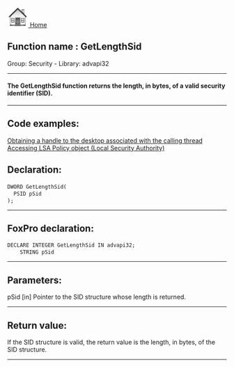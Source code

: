 [<img src="../../images/home.png"> Home ](https://github.com/VFPX/Win32API)  

## Function name : GetLengthSid
Group: Security - Library: advapi32    
***  


#### The GetLengthSid function returns the length, in bytes, of a valid security identifier (SID).
***  


## Code examples:
[Obtaining a handle to the desktop associated with the calling thread](../../samples/sample_239.md)  
[Accessing LSA Policy object (Local Security Authority)](../../samples/sample_427.md)  

## Declaration:
```foxpro  
DWORD GetLengthSid(
  PSID pSid
);  
```  
***  


## FoxPro declaration:
```foxpro  
DECLARE INTEGER GetLengthSid IN advapi32;
	STRING pSid  
```  
***  


## Parameters:
pSid 
[in] Pointer to the SID structure whose length is returned.   
***  


## Return value:
If the SID structure is valid, the return value is the length, in bytes, of the SID structure.  
***  

